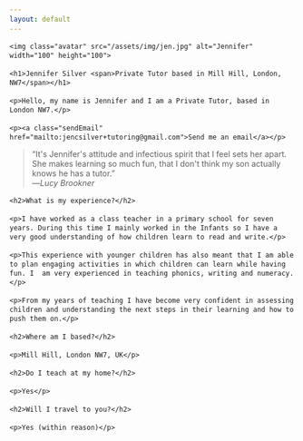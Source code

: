 ```yaml
---
layout: default
---
```


<!--
<div class="avatar">
	<img src="/assets/img/avatar.jpg" alt="Jennifer Silver Photo" width="132" height="132">
</div>
 -->

<div class="main">

	<img class="avatar" src="/assets/img/jen.jpg" alt="Jennifer" width="100" height="100">

	<h1>Jennifer Silver <span>Private Tutor based in Mill Hill, London, NW7</span></h1>

	<p>Hello, my name is Jennifer and I am a Private Tutor, based in London NW7.</p>

	<p><a class="sendEmail" href="mailto:jencsilver+tutoring@gmail.com">Send me an email</a></p>
</div>

<div class="recommendation">
	<blockquote>
		<p>
			&ldquo;It's Jennifer's attitude and infectious spirit that I feel sets her apart. She makes learning so much fun, that I don't think my son actually knows he has a tutor.&rdquo;
			<br>&mdash;<cite>Lucy Brookner</cite>
		</p>
	</blockquote>
</div>

<div class="questions">

	<h2>What is my experience?</h2>

	<p>I have worked as a class teacher in a primary school for seven years. During this time I mainly worked in the Infants so I have a very good understanding of how children learn to read and write.</p>

	<p>This experience with younger children has also meant that I am able to plan engaging activities in which children can learn while having fun. I  am very experienced in teaching phonics, writing and numeracy.</p>

	<p>From my years of teaching I have become very confident in assessing children and understanding the next steps in their learning and how to push them on.</p>

	<h2>Where am I based?</h2>

	<p>Mill Hill, London NW7, UK</p>

	<h2>Do I teach at my home?</h2>

	<p>Yes</p>

	<h2>Will I travel to you?</h2>

	<p>Yes (within reason)</p>
</div>